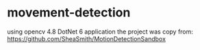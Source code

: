 # movement-detection 
using opencv 4.8
DotNet 6 application
the project was copy from:
   https://github.com/SheaSmith/MotionDetectionSandbox
